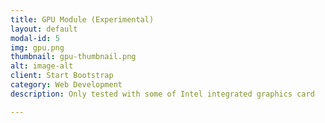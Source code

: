 ```yaml
---
title: GPU Module (Experimental)
layout: default
modal-id: 5
img: gpu.png
thumbnail: gpu-thumbnail.png
alt: image-alt
client: Start Bootstrap
category: Web Development
description: Only tested with some of Intel integrated graphics card 

---
```

